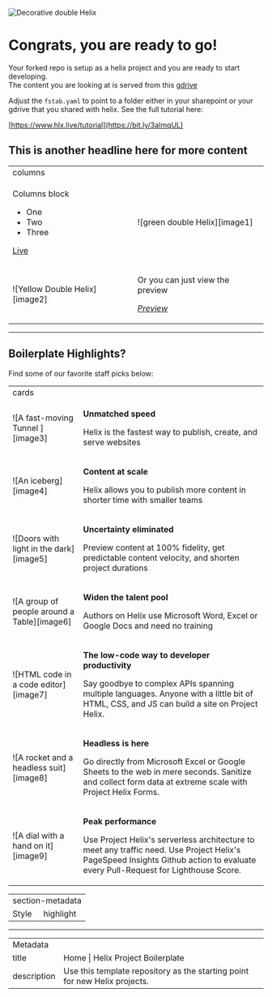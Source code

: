 ![Decorative double Helix][image0]

# Congrats, you are ready to go!

Your forked repo is setup as a helix project and you are ready to start developing.  
The content you are looking at is served from this [gdrive](https://drive.google.com/drive/folders/1MGzOt7ubUh3gu7zhZIPb7R7dyRzG371j?usp=sharing)

Adjust the `fstab.yaml` to point to a folder either in your sharepoint or your gdrive that you shared with helix. See the full tutorial here:

[https://www.hlx.live/tutorial](https://bit.ly/3aImqUL)

## This is another headline here for more content

<table>
  <tr>
    <td colspan="2">columns</td>
  </tr>
  <tr>
    <td><p>Columns block</p><ul> <li>One</li> <li>Two</li> <li>Three</li> </ul><p><a href="/">Live</a></p></td>
    <td>![green double Helix][image1]</td>
  </tr>
  <tr>
    <td>![Yellow Double Helix][image2]</td>
    <td><p>Or you can just view the preview</p><p><em><a href="/">Preview</a></em></p></td>
  </tr>
</table>

---

## Boilerplate Highlights?

Find some of our favorite staff picks below:

<table>
  <tr>
    <td colspan="2">cards</td>
  </tr>
  <tr>
    <td>![A fast-moving Tunnel ][image3]</td>
    <td><p><strong>Unmatched speed</strong></p><p>Helix is the fastest way to publish, create, and serve websites</p></td>
  </tr>
  <tr>
    <td>![An iceberg][image4]</td>
    <td><p><strong>Content at scale</strong></p><p>Helix allows you to publish more content in shorter time with smaller teams</p></td>
  </tr>
  <tr>
    <td>![Doors with light in the dark][image5]</td>
    <td><p><strong>Uncertainty eliminated</strong></p><p>Preview content at 100% fidelity, get predictable content velocity, and shorten project durations</p></td>
  </tr>
  <tr>
    <td>![A group of people around a Table][image6]</td>
    <td><p><strong>Widen the talent pool</strong></p><p>Authors on Helix use Microsoft Word, Excel or Google Docs and need no training</p></td>
  </tr>
  <tr>
    <td>![HTML code in a code editor][image7]</td>
    <td><p><strong>The low-code way to developer productivity</strong></p><p>Say goodbye to complex APIs spanning multiple languages. Anyone with a little bit of HTML, CSS, and JS can build a site on Project Helix.</p></td>
  </tr>
  <tr>
    <td>![A rocket and a headless suit][image8]</td>
    <td><p><strong>Headless is here</strong></p><p>Go directly from Microsoft Excel or Google Sheets to the web in mere seconds. Sanitize and collect form data at extreme scale with Project Helix Forms.</p></td>
  </tr>
  <tr>
    <td>![A dial with a hand on it][image9]</td>
    <td><p><strong>Peak performance</strong></p><p>Use Project Helix's serverless architecture to meet any traffic need. Use Project Helix's PageSpeed Insights Github action to evaluate every Pull-Request for Lighthouse Score.</p></td>
  </tr>
</table>

<table>
  <tr>
    <td colspan="2">section-metadata</td>
  </tr>
  <tr>
    <td>Style</td>
    <td>highlight</td>
  </tr>
</table>

---

<table>
  <tr>
    <td colspan="2">Metadata</td>
  </tr>
  <tr>
    <td>title</td>
    <td>Home | Helix Project Boilerplate</td>
  </tr>
  <tr>
    <td>description</td>
    <td>Use this template repository as the starting point for new Helix projects.</td>
  </tr>
</table>

[image0]: ./media_12637fbb67cddc5d293b20975e89028d919270ac0.jpeg?width=750&format=jpeg&optimize=medium

[image1]: ./media_17e9dd0aae03d62b8ebe2159b154d6824ef55732d.png?width=750&format=png&optimize=medium

[image2]: ./media_143cf1a441962c90f082d4f7dba2aeefb07f4e821.png?width=750&format=png&optimize=medium

[image3]: ./media_1f9dc2fa1ffa3f8064411fefb0913d09b434c3345.jpeg?width=750&format=jpeg&optimize=medium

[image4]: ./media_164228d719efbe210030ba16982dddb5af294267d.jpeg?width=750&format=jpeg&optimize=medium

[image5]: ./media_1e48ab637eaa59d36bfb74c8c3cc1eafc117b9276.jpeg?width=750&format=jpeg&optimize=medium

[image6]: ./media_13188f1b63b8c968cec7dfccef4fdfc6a9e6f70b5.jpeg?width=750&format=jpeg&optimize=medium

[image7]: ./media_1c636300a4d38afed5441e542fd6d7241839844b0.jpeg?width=750&format=jpeg&optimize=medium

[image8]: ./media_1362767d232221ff20c67bc0694a8924d483687b1.jpeg?width=750&format=jpeg&optimize=medium

[image9]: ./media_1a620138deb385f05412f4f96f9b18e454a769c76.jpeg?width=750&format=jpeg&optimize=medium
